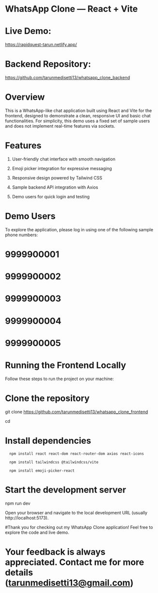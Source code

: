 # WhatsApp Clone — React + Vite
# Live Demo:
https://rapidquest-tarun.netlify.app/

# Backend Repository:
https://github.com/tarunmedisetti13/whatsapp_clone_backend

# Overview
This is a WhatsApp-like chat application built using React and Vite for the frontend, designed to demonstrate a clean, responsive UI and basic chat functionalities. For simplicity, this demo uses a fixed set of sample users and does not implement real-time features via sockets.

# Features
1. User-friendly chat interface with smooth navigation

2. Emoji picker integration for expressive messaging

3. Responsive design powered by Tailwind CSS

4. Sample backend API integration with Axios

5. Demo users for quick login and testing

# Demo Users
To explore the application, please log in using one of the following sample phone numbers:

#  9999900001

# 9999900002

# 9999900003

# 9999900004

# 9999900005

# Running the Frontend Locally
Follow these steps to run the project on your machine:

# Clone the repository

git clone https://github.com/tarunmedisetti13/whatsapp_clone_frontend

cd <your-frontend-folder>

# Install dependencies
```
  npm install react react-dom react-router-dom axios react-icons
  
  npm install tailwindcss @tailwindcss/vite
  
  npm install emoji-picker-react
```
  
# Start the development server

   npm run dev
   
Open your browser and navigate to the local development URL (usually http://localhost:5173).

#Thank you for checking out my WhatsApp Clone application! Feel free to explore the code and live demo.

# Your feedback is always appreciated. Contact me for more details (tarunmedisetti13@gmail.com)





